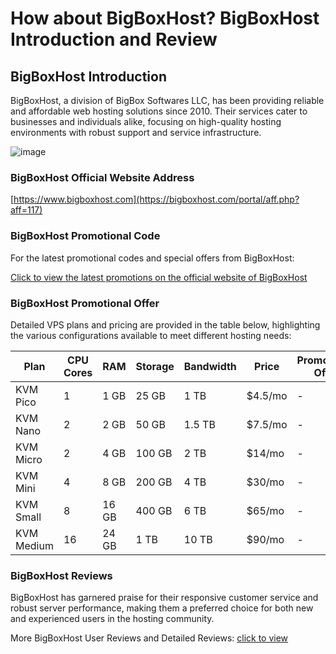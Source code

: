# How about BigBoxHost? BigBoxHost Introduction and Review

## BigBoxHost Introduction

BigBoxHost, a division of BigBox Softwares LLC, has been providing reliable and affordable web hosting solutions since 2010. Their services cater to businesses and individuals alike, focusing on high-quality hosting environments with robust support and service infrastructure.

![image](https://github.com/mb5593392/BigBoxHost/assets/169438899/d7c1fe07-2418-42d7-a1dc-bbfac7fea670)

### BigBoxHost Official Website Address

[https://www.bigboxhost.com](https://bigboxhost.com/portal/aff.php?aff=117)

### BigBoxHost Promotional Code

For the latest promotional codes and special offers from BigBoxHost:

[Click to view the latest promotions on the official website of BigBoxHost](https://bigboxhost.com/portal/aff.php?aff=117)

### BigBoxHost Promotional Offer

Detailed VPS plans and pricing are provided in the table below, highlighting the various configurations available to meet different hosting needs:

| Plan      | CPU Cores | RAM   | Storage  | Bandwidth | Price | Promotional Offer           | Order Link                                         |
|-----------|-----------|-------|----------|-----------|-------|-----------------------------|----------------------------------------------------|
| KVM Pico  | 1         | 1 GB  | 25 GB    | 1 TB      | $4.5/mo  | -                           | [Order Now](https://bigboxhost.com/portal/aff.php?aff=117) |
| KVM Nano  | 2         | 2 GB  | 50 GB    | 1.5 TB    | $7.5/mo  | -                           | [Order Now](https://bigboxhost.com/portal/aff.php?aff=117) |
| KVM Micro | 2         | 4 GB  | 100 GB   | 2 TB      | $14/mo   | -                           | [Order Now](https://bigboxhost.com/portal/aff.php?aff=117) |
| KVM Mini  | 4         | 8 GB  | 200 GB   | 4 TB      | $30/mo   | -                           | [Order Now](https://bigboxhost.com/portal/aff.php?aff=117) |
| KVM Small | 8         | 16 GB | 400 GB   | 6 TB      | $65/mo   | -                           | [Order Now](https://bigboxhost.com/portal/aff.php?aff=117) |
| KVM Medium| 16        | 24 GB | 1 TB     | 10 TB     | $90/mo   | -                           | [Order Now](https://bigboxhost.com/portal/aff.php?aff=117) |

### BigBoxHost Reviews

BigBoxHost has garnered praise for their responsive customer service and robust server performance, making them a preferred choice for both new and experienced users in the hosting community.

More BigBoxHost User Reviews and Detailed Reviews: [click to view](https://bigboxhost.com/portal/aff.php?aff=117)
